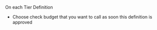 On each Tier Definition

- Choose check budget that you want to call as soon this definition is
  approved
